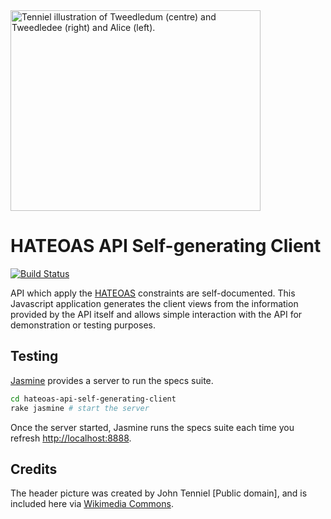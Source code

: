 <img src="https://upload.wikimedia.org/wikipedia/commons/d/d5/Tennieldumdee.jpg" alt="Tenniel illustration of Tweedledum (centre) and Tweedledee (right) and Alice (left)." height="321" width="400" />

HATEOAS API Self-generating Client
==================================

[![Build Status](https://secure.travis-ci.org/gonzalo-bulnes/hateoas-api-self-generating-client.png?branch=master)](http://travis-ci.org/gonzalo-bulnes/hateoas-api-self-generating-client)

API which apply the [HATEOAS](http://vimeo.com/30586709) constraints are self-documented. This Javascript application generates the client views from the information provided by the API itself and allows simple interaction with the API for demonstration or testing purposes.

Testing
-------

[Jasmine](https://jasmine.github.io/) provides a server to run the specs suite.

```bash
cd hateoas-api-self-generating-client
rake jasmine # start the server
```

Once the server started, Jasmine runs the specs suite each time you refresh [http://localhost:8888](http://localhost:8888).

Credits
-------

The header picture was created by John Tenniel [Public domain], and is included here via [Wikimedia Commons](https://commons.wikimedia.org/wiki/File:Tennieldumdee.jpg).

